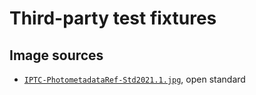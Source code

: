 # Third-party test fixtures

## Image sources

- [`IPTC-PhotometadataRef-Std2021.1.jpg`](https://iptc.org/std/photometadata/examples/IPTC-PhotometadataRef-Std2021.1.jpg),
  open standard
